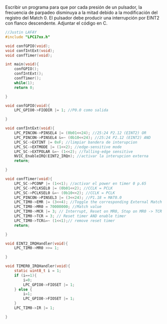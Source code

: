 Escribir un programa para que por cada presión de un pulsador, la frecuencia de parpadeo disminuya a la mitad debido a la modificación del registro del Match 0. El pulsador debe producir una interrupción por EINT2 con flanco descendente. Adjuntar el código en C.

```C
//Justin LAFAY
#include "LPC17xx.h"

void confGPIO(void);
void confIntExt(void);
void confTimer(void);

int main(void){
	confGPIO();
	confIntExt();
	confTimer();
	while(1);
	return 0;

}

void confGPIO(void){
	LPC_GPIO0->FIODIR |= 1; //P0.0 como salida

}

void confIntExt(void){
	LPC_PINCON->PINSEL4 |= (0b01<<24); //25:24 P2.12 (EINT2) OR
	LPC_PINCON->PINSEL4 &=~ (0b10<<24); //25:24 P2.12 (EINT2) AND
	LPC_SC->EXTINT |= 0xF; //limpiar bandera de interupcion
	LPC_SC->EXTMODE |= (1<<2); //edge-sensitive mode
	LPC_SC->EXTPOLAR &=~ (1<<2); //falling-edge sensitive
	NVIC_EnableIRQ(EINT2_IRQn); //activar la interupcion externa
	return;

}

void confTimer(void){
	LPC_SC->PCONP |= (1<<1); //activar el power en timer 0 p.65
	LPC_SC->PCLKSEL0 |= (0b01<<2); //CCLK = PCLK
	LPC_SC->PCLKSEL0 &=~ (0b10<<2); //CCLK = PCLK
	LPC_PINCON->PINSEL3 |= (3<<24); //P1.18 = MAT0.0
	LPC_TIM0->EMR |= (3<<4); //Toggle the corresponding External Match bit/output.
	LPC_TIM0->MR0 = 70000000; //Match value
	LPC_TIM0->MCR |= 3; // Interrupt, Reset on MR0, Stop on MR0 -> TCR = 0
	LPC_TIM0->TCR = 3; // Reset timer AND enable timer
	LPC_TIM0->TCR&=~ (1<<1);// remove reset timer
	return;

}

void EINT2_IRQHandler(void){
	LPC_TIM0->MR0 >>= 1;

}

void TIMER0_IRQHandler(void){
	static uint8_t i = 1;
	if (i==1){
		i=0;
		LPC_GPIO0->FIOSET |= 1;
	} else {
		i=1;
		LPC_GPIO0->FIOSET |= 1;
	}
	LPC_TIM0->IR |= 1;

}

```
